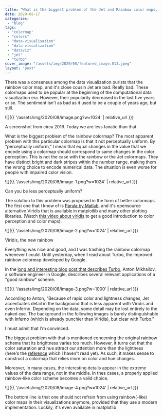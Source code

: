 ```yaml
---
title: "What is the biggest problem of the Jet and Rainbow color maps, and why is it not as evil as I thought?"
date: 2020-08-17
categories: 
 - "blog"
tags: 
 - "colormap"
 - "colors"
 - "data-visualisation"
 - "data-visualization"
 - "dataviz"
 - "jet"
 - "turbo"
cover_image: "/assets/img/2020/08/featured_image.013.jpeg"
layout: "post"
---
```


There was a consensus among the data visualization purists that the rainbow color map, and it's close cousin Jet are bad. Really bad. These colormaps used to be popular at the beginning of the computational data visualization era. However, their popularity decreased in the last five years or so. The sentiment isn't as bad as it used to be a couple of years ago, but still.

![]({{ '/assets/img/2020/08/image.png?w=1024' | relative_url }})

A screenshot from circa 2016. Today we are less fanatic than that

What is the biggest problem of the rainbow colormap? The most apparent problem with this particular colormap is that it not perceptually uniform. By "perceptually uniform," I mean that equal changes in the value that we encode using a colormap should correspond to same changes in the color perception. This is not the case with the rainbow or the Jet colormaps. They have distinct bright and dark stripes within the number range, making them the wrong choice to encode numerical data. The situation is even worse for people with impaired color vision.

![]({{ '/assets/img/2020/08/image-1.png?w=1024' | relative_url }})

Can you be less perceptually uniform?

The solution to this problem was proposed in the form of better colormaps. The first one that I know of is [Parula by Matlab](https://www.mathworks.com/help/matlab/ref/parula.html), and it's opensource alternative Viridis that is available in matplotlib and many other plotting libraries. (Watch [this video about viridis](https://www.youtube.com/watch?v=xAoljeRJ3lU) to get a good introduction to color perception and color maps).

![]({{ '/assets/img/2020/08/image-2.png?w=1024' | relative_url }})

Viridis, the new rainbow

Everything was nice and good, and I was trashing the rainbow colormap whenever I could. Until yesterday, when I read about Turbo, the improved rainbow colormap developed by Google.

In the [long and interesting blog post that describes Turbo](https://ai.googleblog.com/2019/08/turbo-improved-rainbow-colormap-for.html), Anton Mikhailov, a software engineer in Google, describes several relevant applications of a "good rainbow" scheme.

![]({{ '/assets/img/2020/08/image-3.png?w=1000' | relative_url }})

According to Anton, "Because of rapid color and lightness changes, Jet accentuates detail in the background that is less apparent with Viridis and even Inferno. Depending on the data, some detail may be lost entirely to the naked eye. The background in the following images is barely distinguishable with Inferno (which is already punchier than Viridis), but clear with Turbo."

I must admit that I'm convinced.

The biggest problem with that is mentioned concerning the original rainbow scheme that its brightness varies too much. However, it turns out that the color saturation and hue attract our attention more than the lightness (here's the [reference](https://onlinelibrary.wiley.com/doi/abs/10.1002/col.10214) which I haven't read yet). As such, it makes sense to construct a colormap that relies more on color and hue changes.

Moreover, in many cases, the interesting details appear in the extreme values of the data range, not in the middle. In thes cases, a properly applied rainbow-like color scheme becomes a valid choice.

![]({{ '/assets/img/2020/08/image-4.png?w=1024' | relative_url }})

The bottom line is that one should not refrain from using rainbow(-like) color maps in their visualizations anymore, provided that they use a modern implementation. Luckily, it's even available in matplotlib
